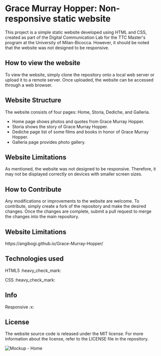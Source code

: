 <h1> Grace Murray Hopper: Non-responsive static website </h1>

<p>This project is a simple static website developed using HTML and CSS, created as part of the Digital Communication Lab for the TTC Master's program at the University of Milan-Bicocca. However, it should be noted that the website was not designed to be responsive.</p>
<h2>How to view the website</h2>
<p>To view the website, simply clone the repository onto a local web server or upload it to a remote server. Once uploaded, the website can be accessed through a web browser.</p>
<h2>Website Structure</h2>
<p>The website consists of four pages: Home, Storia, Dediche, and Galleria.</p>
<ul>
<li>Home page shows photos and quotes from Grace Murray Hopper.</li>
<li>Storia shows the story of Grace Murray Hopper.</li>
<li>Dediche page list of some films and books in honor of Grace Murray Hopper.</li>
<li>Galleria page provides photo gallery.</li>
</ul>
<h2>Website Limitations</h2>
<p>As mentioned, the website was not designed to be responsive. Therefore, it may not be displayed correctly on devices with smaller screen sizes.</p>
<h2>How to Contribute</h2>
<p>Any modifications or improvements to the website are welcome. To contribute, simply create a fork of the repository and make the desired changes. Once the changes are complete, submit a pull request to merge the changes into the main repository.</p>
<h2>Website Limitations</h2>
<a>https://angibogi.github.io/Grace-Murray-Hopper/</a>
<h2>Technologies used </h2>
<p> HTML5  :heavy_check_mark: </p>
<p> CSS  :heavy_check_mark: </p>
<h2>Info</h2>
Responsive :x:
<h2>License</h2>
<p>The website source code is released under the MIT license. For more information about the license, refer to the LICENSE file in the repository.</p>


![Mockup - Home](https://user-images.githubusercontent.com/116234078/225492541-612ef868-d43f-485a-9bee-5770decff01e.svg)
